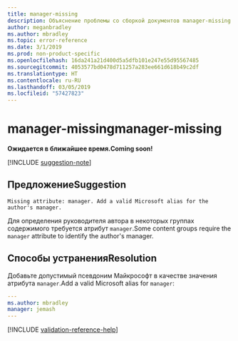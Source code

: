 ```yaml
---
title: manager-missing
description: Объяснение проблемы со сборкой документов manager-missing и способа ее устранения
author: meganbradley
ms.author: mbradley
ms.topic: error-reference
ms.date: 3/1/2019
ms.prod: non-product-specific
ms.openlocfilehash: 16da241a21d400d5a5dfb101e247e55d95567485
ms.sourcegitcommit: 4053577bd0478d711257a283ee661d618b49c2df
ms.translationtype: HT
ms.contentlocale: ru-RU
ms.lasthandoff: 03/05/2019
ms.locfileid: "57427823"
---
```

# <a name="manager-missing"></a><span data-ttu-id="da61d-103">manager-missing</span><span class="sxs-lookup"><span data-stu-id="da61d-103">manager-missing</span></span>

<span data-ttu-id="da61d-104">**Ожидается в ближайшее время.**</span><span class="sxs-lookup"><span data-stu-id="da61d-104">**Coming soon!**</span></span>

[!INCLUDE [suggestion-note](includes/suggestion-note.md)]

## <a name="suggestion"></a><span data-ttu-id="da61d-105">Предложение</span><span class="sxs-lookup"><span data-stu-id="da61d-105">Suggestion</span></span>

`Missing attribute: manager. Add a valid Microsoft alias for the author's manager.`

<span data-ttu-id="da61d-106">Для определения руководителя автора в некоторых группах содержимого требуется атрибут `manager`.</span><span class="sxs-lookup"><span data-stu-id="da61d-106">Some content groups require the `manager` attribute to identify the author's manager.</span></span>

## <a name="resolution"></a><span data-ttu-id="da61d-107">Способы устранения</span><span class="sxs-lookup"><span data-stu-id="da61d-107">Resolution</span></span>

<span data-ttu-id="da61d-108">Добавьте допустимый псевдоним Майкрософт в качестве значения атрибута `manager`.</span><span class="sxs-lookup"><span data-stu-id="da61d-108">Add a valid Microsoft alias for `manager`:</span></span>

```yml
---
ms.author: mbradley
manager: jemash
---
```

<!--make sure to add this file to your includes folder and verify the path-->
[!INCLUDE [validation-reference-help](includes/validation-reference-help.md)]
